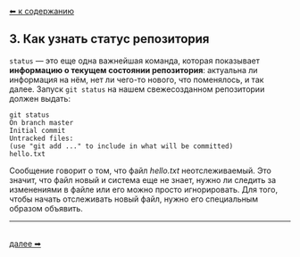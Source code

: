 [⬅  к содержанию](../readme.md)

## 3. Как узнать статус репозитория

`status` — это еще одна важнейшая команда, которая показывает **информацию о текущем состоянии репозитория**: актуальна ли информация на нём, нет ли чего-то нового, что поменялось, и так далее. Запуск `git status` на нашем свежесозданном репозитории должен выдать:
```
git status
On branch master
Initial commit
Untracked files:
(use "git add ..." to include in what will be committed)
hello.txt
```

Сообщение говорит о том, что файл *hello.txt* неотслеживаемый. Это значит, что файл новый и система еще не знает, нужно ли следить за изменениями в файле или его можно просто игнорировать. Для того, чтобы начать отслеживать новый файл, нужно его специальным образом объявить.

---
&nbsp;<br>
[далее  ➡](add.md)